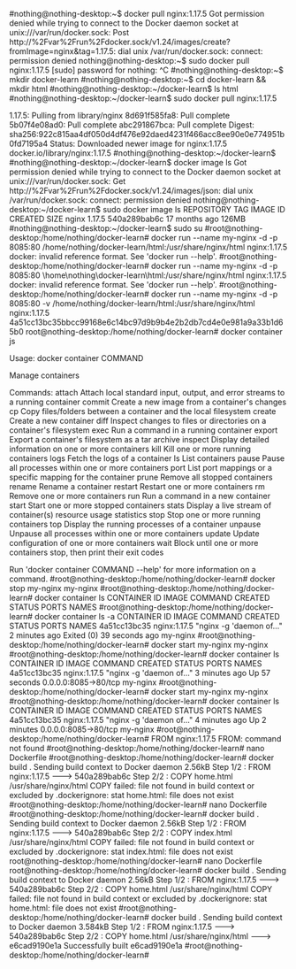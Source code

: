 #nothing@nothing-desktop:~$ docker pull nginx:1.17.5
Got permission denied while trying to connect to the Docker daemon socket at unix:///var/run/docker.sock: Post http://%2Fvar%2Frun%2Fdocker.sock/v1.24/images/create?fromImage=nginx&tag=1.17.5: dial unix /var/run/docker.sock: connect: permission denied
nothing@nothing-desktop:~$ sudo docker pull nginx:1.17.5
[sudo] password for nothing: 
^C
#nothing@nothing-desktop:~$ mkdir docker-learn
#nothing@nothing-desktop:~$ cd docker-learn && mkdir html
#nothing@nothing-desktop:~/docker-learn$ ls
html
#nothing@nothing-desktop:~/docker-learn$ sudo docker pull nginx:1.17.5
        
1.17.5: Pulling from library/nginx
8d691f585fa8: Pull complete 
5b07f4e08ad0: Pull complete 
abc291867bca: Pull complete 
Digest: sha256:922c815aa4df050d4df476e92daed4231f466acc8ee90e0e774951b0fd7195a4
Status: Downloaded newer image for nginx:1.17.5
docker.io/library/nginx:1.17.5
#nothing@nothing-desktop:~/docker-learn$ 
#nothing@nothing-desktop:~/docker-learn$ docker image ls
Got permission denied while trying to connect to the Docker daemon socket at unix:///var/run/docker.sock: Get http://%2Fvar%2Frun%2Fdocker.sock/v1.24/images/json: dial unix /var/run/docker.sock: connect: permission denied
nothing@nothing-desktop:~/docker-learn$ sudo docker image ls
REPOSITORY   TAG       IMAGE ID       CREATED         SIZE
nginx        1.17.5    540a289bab6c   17 months ago   126MB
#nothing@nothing-desktop:~/docker-learn$ sudo su
#root@nothing-desktop:/home/nothing/docker-learn# docker run --name my-nginx -d -p 8085:80 /home/nothing/docker-learn/html:/usr/share/nginx/html nginx:1.17.5
docker: invalid reference format.
See 'docker run --help'.
#root@nothing-desktop:/home/nothing/docker-learn# docker run --name my-nginx -d -p 8085:80 \home\nothing\docker-learn\html:/usr/share/nginx/html nginx:1.17.5
docker: invalid reference format.
See 'docker run --help'.
#root@nothing-desktop:/home/nothing/docker-learn# docker run --name my-nginx -d -p 8085:80 -v /home/nothing/docker-learn/html:/usr/share/nginx/html nginx:1.17.5
4a51cc13bc35bbcc99168e6c14bc97d9b9b4e2b2db7cd4e0e981a9a33b1d65b0
root@nothing-desktop:/home/nothing/docker-learn# docker container js

Usage:  docker container COMMAND

Manage containers

Commands:
  attach      Attach local standard input, output, and error streams to a running container
  commit      Create a new image from a container's changes
  cp          Copy files/folders between a container and the local filesystem
  create      Create a new container
  diff        Inspect changes to files or directories on a container's filesystem
  exec        Run a command in a running container
  export      Export a container's filesystem as a tar archive
  inspect     Display detailed information on one or more containers
  kill        Kill one or more running containers
  logs        Fetch the logs of a container
  ls          List containers
  pause       Pause all processes within one or more containers
  port        List port mappings or a specific mapping for the container
  prune       Remove all stopped containers
  rename      Rename a container
  restart     Restart one or more containers
  rm          Remove one or more containers
  run         Run a command in a new container
  start       Start one or more stopped containers
  stats       Display a live stream of container(s) resource usage statistics
  stop        Stop one or more running containers
  top         Display the running processes of a container
  unpause     Unpause all processes within one or more containers
  update      Update configuration of one or more containers
  wait        Block until one or more containers stop, then print their exit codes

Run 'docker container COMMAND --help' for more information on a command.
#root@nothing-desktop:/home/nothing/docker-learn# docker stop my-nginx
my-nginx
#root@nothing-desktop:/home/nothing/docker-learn# docker container ls
CONTAINER ID   IMAGE     COMMAND   CREATED   STATUS    PORTS     NAMES
#root@nothing-desktop:/home/nothing/docker-learn# docker container ls -a
CONTAINER ID   IMAGE          COMMAND                  CREATED         STATUS                      PORTS     NAMES
4a51cc13bc35   nginx:1.17.5   "nginx -g 'daemon of…"   2 minutes ago   Exited (0) 39 seconds ago             my-nginx
#root@nothing-desktop:/home/nothing/docker-learn# docker start my-nginx
my-nginx
#root@nothing-desktop:/home/nothing/docker-learn# docker container ls
CONTAINER ID   IMAGE          COMMAND                  CREATED         STATUS          PORTS                  NAMES
4a51cc13bc35   nginx:1.17.5   "nginx -g 'daemon of…"   3 minutes ago   Up 57 seconds   0.0.0.0:8085->80/tcp   my-nginx
#root@nothing-desktop:/home/nothing/docker-learn# docker start my-nginx
my-nginx
#root@nothing-desktop:/home/nothing/docker-learn# docker container ls
CONTAINER ID   IMAGE          COMMAND                  CREATED         STATUS         PORTS                  NAMES
4a51cc13bc35   nginx:1.17.5   "nginx -g 'daemon of…"   4 minutes ago   Up 2 minutes   0.0.0.0:8085->80/tcp   my-nginx
#root@nothing-desktop:/home/nothing/docker-learn# FROM nginx:1.17.5
FROM: command not found
#root@nothing-desktop:/home/nothing/docker-learn# nano Dockerfile
#root@nothing-desktop:/home/nothing/docker-learn# docker build .
Sending build context to Docker daemon   2.56kB
Step 1/2 : FROM nginx:1.17.5
 ---> 540a289bab6c
Step 2/2 : COPY home.html /usr/share/nginx/html
COPY failed: file not found in build context or excluded by .dockerignore: stat home.html: file does not exist
#root@nothing-desktop:/home/nothing/docker-learn# nano Dockerfile 
#root@nothing-desktop:/home/nothing/docker-learn# docker build .
Sending build context to Docker daemon   2.56kB
Step 1/2 : FROM nginx:1.17.5
 ---> 540a289bab6c
Step 2/2 : COPY index.html /usr/share/nginx/html
COPY failed: file not found in build context or excluded by .dockerignore: stat index.html: file does not exist
root@nothing-desktop:/home/nothing/docker-learn# nano Dockerfile 
root@nothing-desktop:/home/nothing/docker-learn# docker build .
Sending build context to Docker daemon   2.56kB
Step 1/2 : FROM nginx:1.17.5
 ---> 540a289bab6c
Step 2/2 : COPY home.html /usr/share/nginx/html
COPY failed: file not found in build context or excluded by .dockerignore: stat home.html: file does not exist
#root@nothing-desktop:/home/nothing/docker-learn# docker build .
Sending build context to Docker daemon  3.584kB
Step 1/2 : FROM nginx:1.17.5
 ---> 540a289bab6c
Step 2/2 : COPY home.html /usr/share/nginx/html
 ---> e6cad9190e1a
Successfully built e6cad9190e1a
#root@nothing-desktop:/home/nothing/docker-learn# 
